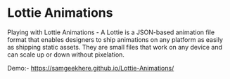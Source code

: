 # Lottie Animations
 Playing with Lottie Animations - A Lottie is a JSON-based animation file format that enables designers to ship animations on any platform as easily as shipping static assets. They are small files that work on any device and can scale up or down without pixelation.


Demo:-
https://samgeekhere.github.io/Lottie-Animations/

